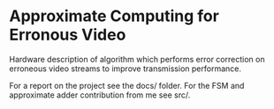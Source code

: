 # Approximate Computing for Erronous Video
Hardware description of algorithm which performs error correction on erroneous video streams to improve transmission performance. 

For a report on the project see the docs/ folder. 
For the FSM and approximate adder contribution from me see src/.
